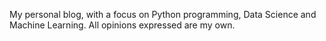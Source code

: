My personal blog, with a focus on Python programming, Data Science and Machine Learning. All opinions expressed are my own.
